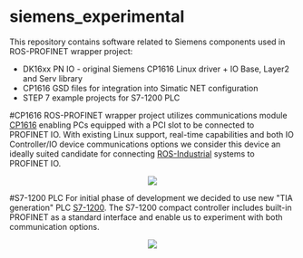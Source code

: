 # siemens_experimental

This repository contains software related to Siemens components used in ROS-PROFINET wrapper project:  
 
 - DK16xx PN IO - original Siemens CP1616 Linux driver + IO Base, Layer2 and Serv library
 - CP1616 GSD files for integration into Simatic NET configuration
 - STEP 7 example projects for S7-1200 PLC

#CP1616 
ROS-PROFINET wrapper project utilizes communications module [CP1616][] enabling PCs equipped with a PCI slot to be connected to PROFINET IO. With existing Linux support, real-time capabilities and both IO Controller/IO device communications options we consider this device an ideally suited candidate for connecting [ROS-Industrial][] systems to PROFINET IO. 
<p align="center">
<img src="https://github.com/durovsky/siemens_experimental/blob/master/rep/cp1616.jpeg" />
</p>

#S7-1200 PLC
For initial phase of development we decided to use new "TIA generation" PLC [S7-1200][]. The S7-1200 compact controller includes built-in PROFINET as a standard interface and enable us to experiment with both communication options.  
<p align="center">
<img src="https://github.com/durovsky/siemens_experimental/blob/master/rep/s7-1200_sys.jpg" />
</p>


[ROS-Industrial]: http://www.ros.org/wiki/Industrial
[CP1616]: http://w3.siemens.com/mcms/industrial-communication/en/ie/system-interfacing/system-interfacing-pg-pc/cp1616/pages/cp1616.aspx
[S7-1200]: http://w3.siemens.com/mcms/programmable-logic-controller/en/basic-controller/s7-1200/pages/default.aspx
